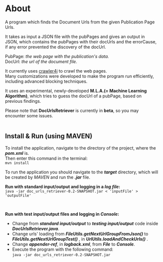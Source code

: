 About
=====

A program which finds the Document Urls from the given Publication Page Urls.<br/>

It takes as input a JSON file with the pubPages and gives an output in JSON, which contains the pubPages with their docUrls and the errorCause, if any error prevented the discovery of the docUrl.<br/>

PubPage: *the web page with the publication's data.*<br/> 
DocUrl: *the url of the document file.*<br/>

It currently uses [crawler4j](https://github.com/yasserg/crawler4j) to crawl the web pages.<br/>
Many customizations were developed to make the program run efficiently, including advanced blocking techniques.<br/>

It uses an experimental, newly-developed **M.L.A.(= Machine Learning Algorithm)**, which tries to guess the docUrl of a pubPage, based on previous findings.<br/>

Please note that **DocUrlsRetriever** is currently in **beta**, so you may encounter some issues.<br/>
<br/>

Install & Run (using MAVEN)
---------------------------

To install the application, navigate to the directory of the project, where the ***pom.xml*** is.<br/>
Then enter this command in the terminal:<br/>
``mvn install``<br/>

To run the application you should navigate to the ***target*** directory, which will be created by *MAVEN* and run the ***.jar*** file.<br/> 

**Run with standard input/output and logging in a *log file*:**<br/>
``java -jar doc_urls_retriever-0.2-SNAPSHOT.jar < 'inputFile' > 'outputFile'``<br/>

<br/>

**Run with test input/output files and logging in *Console*:**<br/>
- Change from ***standard input/output*** to ***testing input/output*** code inside ***DocUrlsRetriever.java***.<br/>
- Change urls' loading from ***FileUtils.getNextUrlGroupFromJson()*** to ***FileUtils.getNextUrlGroupTest()*** , in ***UrlUtils.loadAndCheckUrls()*** .<br/>
- Change ***appender-ref***, in ***logback.xml***, from ***File*** to ***Console***.<br/>
- Execute the program with the following command:<br/>
``java -jar doc_urls_retriever-0.2-SNAPSHOT.jar``